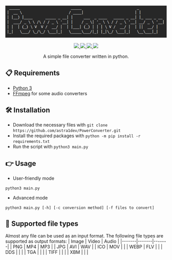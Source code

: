 <p align="center">
  <img src="./logo.png">
</p>

<p align="center">
  
  <a href="https://www.gnu.org/licenses/gpl-3.0.html">
    <img src="https://img.shields.io/badge/license-GPL-brightgreen.svg?style=plastic&logo=GNU&label=License">
  </a>
  
  <a href="https://github.com/astra1dev/PowerConverter/actions/workflows/python-app.yml">
    <img src="https://github.com/astra1dev/PowerConverter/actions/workflows/python-app.yml/badge.svg?event=push">
  </a>

  <a href="../../releases/latest">
    <img src="https://img.shields.io/github/release/astra1dev/PowerConverter.svg?label=version&style=plastic">
  </a>

  <a href="../../releases">
    <img src="https://img.shields.io/github/downloads/astra1dev/PowerConverter/total.svg?style=plastic">
  </a>
  
</p>

<p align="center">
A simple file converter written in python.

## 📋 Requirements
- [Python 3](https://python.org/downloads/)
- [FFmpeg](https://ffmpeg.org/download.htm) for some audio converters

## 🛠️ Installation

- Download the necessary files with `git clone https://github.com/astra1dev/PowerConverter.git`
- Install the required packages with `python -m pip install -r requirements.txt` 
- Run the script with `python3 main.py` 

## 👉 Usage
- User-friendly mode
```shell
python3 main.py
```
- Advanced mode
```shell
python3 main.py [-h] [-c conversion method] [-f files to convert]
```

## 🤝 Supported file types
Almost any file can be used as an input format. The following file types are supported as output formats:
| Image | Video | Audio |
|-------|-------|-------|
| PNG   | MP4   | MP3   |
| JPG   | AVI   | WAV   |
| ICO   | MOV   |       |
| WEBP  | FLV   |       |
| DDS   |       |       |
| TGA   |       |       |
| TIFF  |       |       |
| XBM   |       |       |
